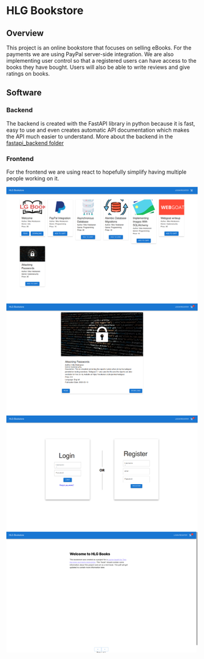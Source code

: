 # HLG Bookstore

## Overview

This project is an online bookstore that focuses on selling eBooks. For the payments we are using PayPal server-side integration. We are also implementing user control so that a registered users can have access to the books they have bought. Users will also be able to write reviews and give ratings on books.

## Software
### Backend
The backend is created with the FastAPI library in python because it is fast, easy to use and even creates automatic API documentation which makes the API much easier to understand. More about the backend in the [fastapi_backend folder](fastapi_backend)


### Frontend
For the frontend we are using react to hopefully simplify having multiple people working on it.

![hlg-books-home](img/hlg-books-home.png)
![hlg-books-book](img/hlg-books-book.png)
![hlg-books-login-register](img/hlg-books-login-register.png)
![hlg-books-pdf](img/hlg-books-pdf.png)
